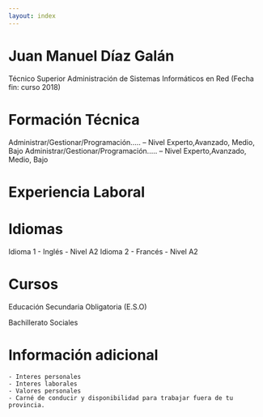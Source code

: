 ```yaml
---
layout: index	
---
```


# Juan Manuel Díaz Galán
Técnico Superior Administración de Sistemas Informáticos en Red (Fecha fin: curso 2018)

# Formación Técnica
 Administrar/Gestionar/Programación..... – Nivel Experto,Avanzado, Medio, Bajo 
 Administrar/Gestionar/Programación..... – Nivel Experto,Avanzado, Medio, Bajo 

# Experiencia Laboral



# Idiomas

Idioma 1 - Inglés - Nivel A2
Idioma 2 - Francés - Nivel A2


# Cursos

Educación Secundaria Obligatoria (E.S.O) 

Bachillerato Sociales


# Información adicional
	- Interes personales
	- Interes laborales
	- Valores personales
	- Carné de conducir y disponibilidad para trabajar fuera de tu provincia.
